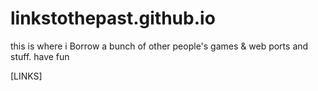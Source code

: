 # linkstothepast.github.io
this is where i Borrow a bunch of other people's games & web ports and stuff.
have fun

[LINKS]
